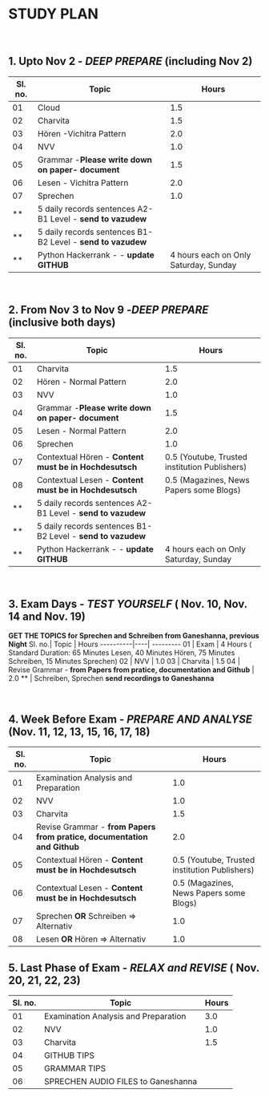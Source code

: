 # STUDY PLAN

<br>

## 1. Upto Nov 2 - *DEEP PREPARE* (including Nov 2)
Sl. no.| Topic |  Hours
----------|----| ---------
01 | Cloud |  1.5
02 |  Charvita | 1.5
03 |  Hören -Vichitra Pattern |  2.0
04 |  NVV | 1.0
05 | Grammar -**Please write down on paper- document** | 1.5
06 | Lesen - Vichitra Pattern| 2.0
07| Sprechen | 1.0
**| 5 daily records sentences A2-B1 Level - **send to vazudew**
**| 5 daily records sentences B1-B2 Level - **send to vazudew**
**| Python Hackerrank - - **update GITHUB** | 4 hours each on Only Saturday, Sunday 

<br>

## 2. From Nov 3 to Nov 9 -*DEEP PREPARE* (inclusive both days)
Sl. no.| Topic |  Hours
----------|----| ---------
01 |  Charvita | 1.5
02 |  Hören - Normal Pattern|  2.0
03 |  NVV | 1.0
04 | Grammar -**Please write down on paper- document** | 1.5
05 | Lesen - Normal Pattern|  2.0
06| Sprechen | 1.0
07| Contextual Hören - **Content must be in Hochdesutsch** |  0.5 (Youtube, Trusted institution Publishers)
08 |Contextual Lesen - **Content must be in Hochdesutsch** | 0.5 (Magazines, News Papers some Blogs)
**| 5 daily records sentences A2-B1 Level - **send to vazudew**
**| 5 daily records sentences B1-B2 Level - **send to vazudew**
**| Python Hackerrank - - **update GITHUB** | 4 hours each on Only Saturday, Sunday 

<br>

## 3. Exam Days - *TEST YOURSELF* ( Nov. 10, Nov. 14 and Nov. 19)
**GET THE TOPICS for Sprechen and Schreiben from Ganeshanna, previous Night**
Sl. no.| Topic |  Hours
----------|----| ---------
01  | Exam  | 4 Hours ( Standard Duration: 65 Minutes Lesen, 40 Minutes Hören, 75 Minutes Schreiben, 15 Minutes Sprechen)
02 |  NVV  | 1.0
03 |  Charvita | 1.5 
04 |  Revise Grammar - **from Papers from pratice, documentation and Github** | 2.0
** | Schreiben, Sprechen **send recordings to Ganeshanna**

<br>

## 4. Week Before Exam - *PREPARE AND ANALYSE* (Nov. 11, 12, 13, 15, 16, 17, 18)
Sl. no.| Topic |  Hours
----------|----| ---------
01  | Examination Analysis and Preparation | 1.0
02 |  NVV  | 1.0
03 |  Charvita | 1.5 
04|  Revise Grammar - **from Papers from pratice, documentation and Github** | 2.0
05| Contextual Hören - **Content must be in Hochdesutsch** |  0.5 (Youtube, Trusted institution Publishers)
06 |Contextual Lesen - **Content must be in Hochdesutsch** | 0.5 (Magazines, News Papers some Blogs)
07| Sprechen **OR** Schreiben => Alternativ| 1.0
08| Lesen **OR** Hören => Alternativ| 1.0

## 5. Last Phase of Exam - *RELAX and REVISE* ( Nov. 20, 21, 22, 23)
Sl. no.| Topic |  Hours
----------|----| ---------
01  | Examination Analysis and Preparation | 3.0
02 |  NVV  | 1.0
03 |  Charvita | 1.5 
04 |  GITHUB TIPS
05 |  GRAMMAR TIPS
06 |  SPRECHEN AUDIO FILES to Ganeshanna


